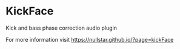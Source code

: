 # KickFace
Kick and bass phase correction audio plugin

For more information visit https://nullstar.github.io/?page=kickFace

